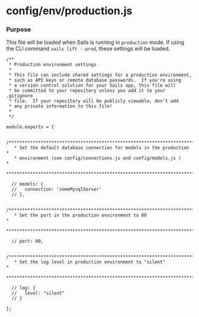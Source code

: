 # config/env/production.js
### Purpose
This file will be loaded when Sails is running in `production` mode. If using the CLI command `sails lift --prod`, these settings will be loaded.


<docmeta name="displayName" value="production.js">

```
/**
 * Production environment settings
 *
 * This file can include shared settings for a production environment,
 * such as API keys or remote database passwords.  If you're using
 * a version control solution for your Sails app, this file will
 * be committed to your repository unless you add it to your .gitignore
 * file.  If your repository will be publicly viewable, don't add
 * any private information to this file!
 *
 */

module.exports = {

  /***************************************************************************
   * Set the default database connection for models in the production        *
   * environment (see config/connections.js and config/models.js )           *
   ***************************************************************************/

  // models: {
  //   connection: 'someMysqlServer'
  // },

  /***************************************************************************
   * Set the port in the production environment to 80                        *
   ***************************************************************************/

  // port: 80,

  /***************************************************************************
   * Set the log level in production environment to "silent"                 *
   ***************************************************************************/

  // log: {
  //   level: "silent"
  // }

};
```
